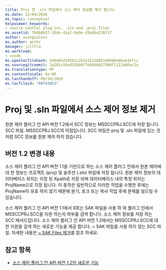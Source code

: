 ```yaml
---
title: Proj 및 .sln 파일에서 소스 제어 정보를 제거 합니다.
ms.date: 11/04/2016
ms.topic: conceptual
helpviewer_keywords:
- source control plug-ins, .sln and .proj files
ms.assetid: 7b06883f-35de-41e2-9a9e-d3edba236f17
author: acangialosi
ms.author: anthc
manager: jillfra
ms.workload:
- vssdk
ms.openlocfilehash: 54b403d105b1c2b3a3113885189868e8bae4efcc
ms.sourcegitcommit: 2a201c93ed526b0f7e5848657500f1111b08ac2a
ms.translationtype: MT
ms.contentlocale: ko-KR
ms.lasthandoff: 09/10/2020
ms.locfileid: "89743053"
---
```

# <a name="removal-of-source-control-information-from-proj-and-sln-files"></a>Proj 및 .sln 파일에서 소스 제어 정보 제거

원본 제어 플러그 인 API 버전 1.2에서 SCC 정보는 MSSCCPRJ.SCC에 저장 됩니다. SCC 파일. MSSCCPRJ.SCC의 이점입니다. SCC 파일은 proj 및 .sln 파일에 있는 것 처럼 SCC 정보를 원본 제어 하지 않습니다.

## <a name="version-12-changes"></a>버전 1.2 변경 내용

 소스 제어 플러그 인 API 버전 1.1을 기반으로 하는 소스 제어 플러그 인에서 원본 제어에 대 한 정보는 프로젝트 (proj) 및 솔루션 (.sln) 파일에 저장 됩니다. 원본 제어 정보의 데이터베이스 위치는 지정 된 Xpath로 지정 되며 데이터베이스 내의 특정 위치는 ProjName으로 지정 됩니다. 이 동작은 일반적으로 이러한 작업을 수행한 후에는 ProjName이 유효 하지 않기 때문에 분기, 포크 또는 복사 작업 후에 문제를 일으킬 수 있습니다.

 소스 제어 플러그 인 API 버전 1.1에서 IDE는 SAK 파일을 사용 하 여 플러그 인에서 MSSCCPRJ.SCC을 지원 하는지 여부를 검색 합니다. 소스 제어 정보를 저장 하는 SCC 메서드입니다. 소스 제어 플러그 인 API 버전 1.2에서는 MSSCCPRJ.SCC에 대 한 지원을 검색 하는 새로운 기능을 제공 합니다. ~ SAK 파일을 사용 하지 않는 SCC 파일. 자세한 내용은 [~ SAK Files 제거](../../extensibility/internals/elimination-of-tilde-sak-files.md)를 참조 하세요.

## <a name="see-also"></a>참고 항목

- [소스 제어 플러그 인 API 버전 1.2의 새로운 기능](../../extensibility/internals/what-s-new-in-the-source-control-plug-in-api-version-1-2.md)
